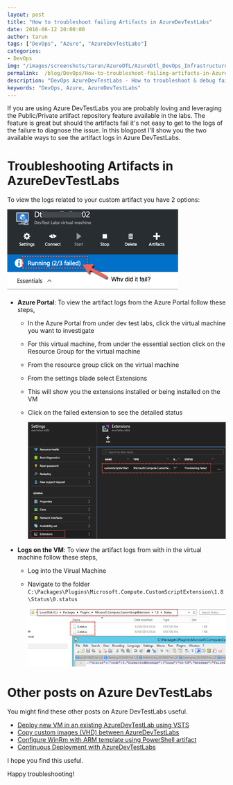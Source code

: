 ```yaml
---
layout: post
title: "How to troubleshoot failing Artifacts in AzureDevTestLabs"
date: 2016-06-12 20:00:00 
author: tarun 
tags: ["DevOps", "Azure", "AzureDevTestLabs"]
categories:
- DevOps
img: "/images/screenshots/tarun/AzureDTL/AzureDtl_DevOps_InfrastructureIsCode.png"
permalink:  /blog/DevOps/How-to-troubleshoot-failing-artifacts-in-AzureDevTestLabs
description: "DevOps AzureDevTestLabs - How to troubleshoot & debug failing artifacts in AzureDevTestLabs"
keywords: "DevOps, Azure, AzureDevTestLabs"
---
```

If you are using Azure DevTestLabs you are probably loving and leveraging the Public/Private artifact repository feature available in the labs. The feature is great but should the artifacts fail it's not easy to get to the logs of the failure to diagnose the issue. In this blogpost I'll show you the two available ways to see the artifact logs in Azure DevTestLabs. 

<!--more--> 

# Troubleshooting Artifacts in AzureDevTestLabs
To view the logs related to your custom artifact you have 2 options:

![AzureDevTestLabs InfrastructureIsCode](/images/screenshots/tarun/AzureDTL/AzureDtl_ArtifactDeploymentFailedWhy.png)

- __Azure Portal__: To view the artifact logs from the Azure Portal follow these steps, 
    - In the Azure Portal from under dev test labs, click the virtual machine you want to investigate
    - For this virtual machine, from under the essential section click on the Resource Group for the virtual machine
    - From the resource group click on the virtual machine 
    - From the settings blade select Extensions 
    - This will show you the extensions installed or being installed on the VM
    - Click on the failed extension to see the detailed status 

      ![AzureDevTestLabs InfrastructureIsCode](/images/screenshots/tarun/AzureDTL/AzureDtl_Artifact-ExtensionFailureLog.png)

- __Logs on the VM__: To view the artifact logs from with in the virtual machine follow these steps, 
    - Log into the Virual Machine
    - Navigate to the folder `C:\Packages\Plugins\Microsoft.Compute.CustomScriptExtension\1.8\Status\0.status`
       
      ![AzureDevTestLabs InfrastructureIsCode](/images/screenshots/tarun/AzureDTL/AzureDtl-StatusFailedArtifactLogFIleS.png)

# Other posts on Azure DevTestLabs
You might find these other posts on Azure DevTestLabs useful.

- [Deploy new VM in an existing AzureDevTestLab using VSTS](http://www.visualstudiogeeks.com/blog/DevOps/Deploy-New-VM-To-Existing-AzureDevTestLab-From-VSTS)
- [Copy custom images (VHD) between AzureDevTestLabs](http://www.visualstudiogeeks.com/blog/DevOps/How-To-Move-CustomImages-VHD-Between-AzureDevTestLabs)
- [Configure WinRm with ARM template using PowerShell artifact](http://www.visualstudiogeeks.com/blog/DevOps/Configure-winrm-with-ARM-template-in-AzureDevTestLab-VM-deployment-using-PowerShell-artifact)
- [Continuous Deployment with AzureDevTestLabs](http://www.visualstudiogeeks.com/blog/DevOps/Use-VSTS-ReleaseManagement-to-Deploy-and-Test-in-AzureDevTestLabs)

I hope you find this useful. 

Happy troubleshooting!
